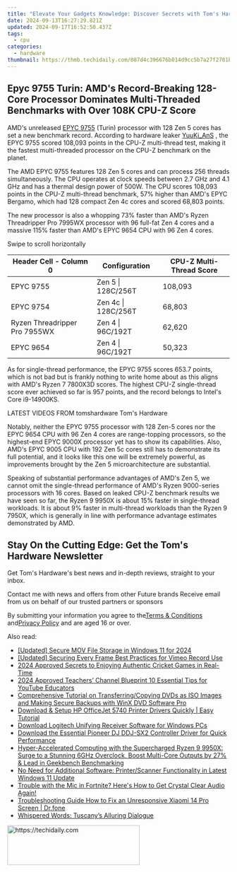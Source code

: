 ```yaml
---
title: "Elevate Your Gadgets Knowledge: Discover Secrets with Tom's Hardware Guides"
date: 2024-09-13T16:27:29.821Z
updated: 2024-09-17T16:52:50.437Z
tags:
  - cpu
categories:
  - hardware
thumbnail: https://thmb.techidaily.com/087d4c396676b014d9cc5b7a27f2781bb19d17612d23e9d7c790aa6a83d75782.jpg
---
```


## Epyc 9755 Turin: AMD's Record-Breaking 128-Core Processor Dominates Multi-Threaded Benchmarks with Over 108K CPU-Z Score

AMD's unreleased [EPYC 9755](https://www.tomshardware.com/pc-components/cpus/amd-announces-3nm-epyc-turin-launching-with-192-cores-and-384-threads-in-second-half-of-2024-54x-faster-than-intel-xeon-in-ai-workload) (Turin) processor with 128 Zen 5 cores has set a new benchmark record. According to hardware leaker [YuuKi_AnS](https://x.com/yuuki%5Fans/status/1816185684753015066) , the EPYC 9755 scored 108,093 points in the CPU-Z multi-thread test, making it the fastest multi-threaded processor on the CPU-Z benchmark on the planet.

 The AMD EPYC 9755 features 128 Zen 5 cores and can process 256 threads simultaneously. The CPU operates at clock speeds between 2.7 GHz and 4.1 GHz and has a thermal design power of 500W. The CPU scores 108,093 points in the CPU-Z multi-thread benchmark, 57% higher than AMD's EPYC Bergamo, which had 128 compact Zen 4c cores and scored 68,803 points.

 The new processor is also a whopping 73% faster than AMD's Ryzen Threadripper Pro 7995WX processor with 96 full-fat Zen 4 cores and a massive 115% faster than AMD's EPYC 9654 CPU with 96 Zen 4 cores.

 Swipe to scroll horizontally

| Header Cell - Column 0        | Configuration       | CPU-Z Multi-Thread Score |
| ----------------------------- | ------------------- | ------------------------ |
| EPYC 9755                     | Zen 5 \| 128C/256T  | 108,093                  |
| EPYC 9754                     | Zen 4c \| 128C/256T | 68,803                   |
| Ryzen Threadripper Pro 7955WX | Zen 4 \| 96C/192T   | 62,620                   |
| EPYC 9654                     | Zen 4 \| 96C/192T   | 50,323                   |

 As for single-thread performance, the EPYC 9755 scores 653.7 points, which is not bad but is frankly nothing to write home about as this aligns with AMD's Ryzen 7 7800X3D scores. The highest CPU-Z single-thread score ever achieved so far is 957 points, and the record belongs to Intel's Core i9-14900KS.

 LATEST VIDEOS FROM tomshardware Tom's Hardware

 Notably, neither the EPYC 9755 processor with 128 Zen-5 cores nor the EPYC 9654 CPU with 96 Zen 4 cores are range-topping processors, so the highest-end EPYC 9000X processor yet has to show its capabilities. Also, AMD's EPYC 9005 CPU with 192 Zen 5c cores still has to demonstrate its full potential, and it looks like this one will be extremely powerful, as improvements brought by the Zen 5 microarchitecture are substantial.

 Speaking of substantial performance advantages of AMD's Zen 5, we cannot omit the single-thread performance of AMD's Ryzen 9000-series processors with 16 cores. Based on leaked CPU-Z benchmark results we have seen so far, the Ryzen 9 9950X is about 15% faster in single-thread workloads. It is about 9% faster in multi-thread workloads than the Ryzen 9 7950X, which is generally in line with performance advantage estimates demonstrated by AMD.

## Stay On the Cutting Edge: Get the Tom's Hardware Newsletter

 Get Tom's Hardware's best news and in-depth reviews, straight to your inbox.

 Contact me with news and offers from other Future brands  Receive email from us on behalf of our trusted partners or sponsors

 By submitting your information you agree to the[Terms & Conditions](https://futureplc.com/terms-conditions/) and[Privacy Policy](https://futureplc.com/privacy-policy/) and are aged 16 or over.

<ins class="adsbygoogle"
     style="display:block"
     data-ad-format="autorelaxed"
     data-ad-client="ca-pub-7571918770474297"
     data-ad-slot="1223367746"></ins>

<ins class="adsbygoogle"
     style="display:block"
     data-ad-client="ca-pub-7571918770474297"
     data-ad-slot="8358498916"
     data-ad-format="auto"
     data-full-width-responsive="true"></ins>

<span class="atpl-alsoreadstyle">Also read:</span>
<div><ul>
<li><a href="https://screen-video-capture.techidaily.com/updated-secure-mov-file-storage-in-windows-11-for-2024/"><u>[Updated] Secure MOV File Storage in Windows 11 for 2024</u></a></li>
<li><a href="https://vimeo-videos.techidaily.com/updated-securing-every-frame-best-practices-for-vimeo-record-use/"><u>[Updated] Securing Every Frame Best Practices for Vimeo Record Use</u></a></li>
<li><a href="https://extra-guidance.techidaily.com/2024-approved-secrets-to-enjoying-authentic-cricket-games-in-real-time/"><u>2024 Approved Secrets to Enjoying Authentic Cricket Games in Real-Time</u></a></li>
<li><a href="https://youtube-stream.techidaily.com/2024-approved-teachers-channel-blueprint-10-essential-tips-for-youtube-educators/"><u>2024 Approved Teachers’ Channel Blueprint 10 Essential Tips for YouTube Educators</u></a></li>
<li><a href="https://tech-revival.techidaily.com/comprehensive-tutorial-on-transferringcopying-dvds-as-iso-images-and-making-secure-backups-with-winx-dvd-software-pro/"><u>Comprehensive Tutorial on Transferring/Copying DVDs as ISO Images and Making Secure Backups with WinX DVD Software Pro</u></a></li>
<li><a href="https://hardware-updates.techidaily.com/download-and-setup-hp-officejet-5740-printer-drivers-quickly-easy-tutorial/"><u>Download & Setup HP OfficeJet 5740 Printer Drivers Quickly | Easy Tutorial</u></a></li>
<li><a href="https://hardware-updates.techidaily.com/download-logitech-unifying-receiver-software-for-windows-pcs/"><u>Download Logitech Unifying Receiver Software for Windows PCs</u></a></li>
<li><a href="https://hardware-updates.techidaily.com/download-the-essential-pioneer-dj-ddj-sx2-controller-driver-for-quick-performance/"><u>Download the Essential Pioneer DJ DDJ-SX2 Controller Driver for Quick Performance</u></a></li>
<li><a href="https://hardware-updates.techidaily.com/hyper-accelerated-computing-with-the-supercharged-ryzen-9-9950x-surge-to-a-stunning-6ghz-overclock-boost-multi-core-outputs-by-27-and-lead-in-geekbench-benc40/"><u>Hyper-Accelerated Computing with the Supercharged Ryzen 9 9950X: Surge to a Stunning 6GHz Overclock, Boost Multi-Core Outputs by 27% & Lead in Geekbench Benchmarking</u></a></li>
<li><a href="https://hardware-updates.techidaily.com/no-need-for-additional-software-printerscanner-functionality-in-latest-windows-11-update/"><u>No Need for Additional Software: Printer/Scanner Functionality in Latest Windows 11 Update</u></a></li>
<li><a href="https://sound-issues.techidaily.com/trouble-with-the-mic-in-fortnite-heres-how-to-get-crystal-clear-audio-again/"><u>Trouble with the Mic in Fortnite? Here's How to Get Crystal Clear Audio Again!</u></a></li>
<li><a href="https://howto.techidaily.com/troubleshooting-guide-how-to-fix-an-unresponsive-xiaomi-14-pro-screen-drfone-by-drfone-fix-android-problems-fix-android-problems/"><u>Troubleshooting Guide How to Fix an Unresponsive Xiaomi 14 Pro Screen | Dr.fone</u></a></li>
<li><a href="https://mondly-stories.techidaily.com/whispered-words-tuscanys-alluring-dialogue/"><u>Whispered Words: Tuscany’s Alluring Dialogue</u></a></li>
</ul></div>

<!-- affiliate ads begin -->
<a href="https://aligracehair.sjv.io/c/5597632/1948932/19272" target="_top" id="1948932">
  <img src="//a.impactradius-go.com/display-ad/19272-1948932" border="0" alt="https://techidaily.com" width="300" height="90"/>
</a>
<img height="0" width="0" src="https://aligracehair.sjv.io/i/5597632/1948932/19272" style="position:absolute;visibility:hidden;" border="0" />
<!-- affiliate ads end -->

